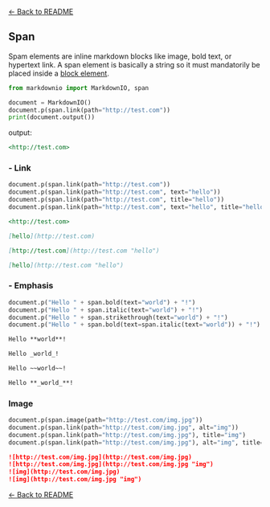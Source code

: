 [← Back to README](../README.md)

## Span

Spam elements are inline markdown blocks like image, bold text, or hypertext link. A span element is basically a string
so it must mandatorily be placed inside a [block element](./block.md).

```python
from markdownio import MarkdownIO, span

document = MarkdownIO()
document.p(span.link(path="http://test.com"))
print(document.output())
```

output:

```markdown
<http://test.com>
```

### - Link

```python
document.p(span.link(path="http://test.com"))
document.p(span.link(path="http://test.com", text="hello"))
document.p(span.link(path="http://test.com", title="hello"))
document.p(span.link(path="http://test.com", text="hello", title="hello"))
```

```markdown
<http://test.com>

[hello](http://test.com)

[http://test.com](http://test.com "hello")

[hello](http://test.com "hello")
```

### - Emphasis

```python
document.p("Hello " + span.bold(text="world") + "!")
document.p("Hello " + span.italic(text="world") + "!")
document.p("Hello " + span.strikethrough(text="world") + "!")
document.p("Hello " + span.bold(text=span.italic(text="world")) + "!")
```

```markdown
Hello **world**!

Hello _world_!

Hello ~~world~~!

Hello **_world_**!
```

### Image

```python
document.p(span.image(path="http://test.com/img.jpg"))
document.p(span.link(path="http://test.com/img.jpg", alt="img"))
document.p(span.link(path="http://test.com/img.jpg"), title="img")
document.p(span.link(path="http://test.com/img.jpg"), alt="img", title="img")
```

```markdown
![http://test.com/img.jpg](http://test.com/img.jpg)
![http://test.com/img.jpg](http://test.com/img.jpg "img")
![img](http://test.com/img.jpg)
![img](http://test.com/img.jpg "img")
```

[← Back to README](../README.md)